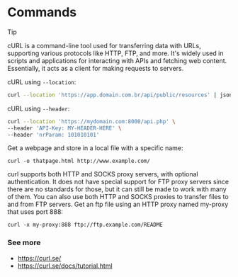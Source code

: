 # Commands
> [!TIP]
> cURL is a command-line tool used for transferring data with URLs, supporting various protocols like HTTP, FTP, and more. It's widely used in scripts and applications for interacting with APIs and fetching web content. Essentially, it acts as a client for making requests to servers. 

cURL using `--location`:
```bash
curl --location 'https://app.domain.com.br/api/public/resources' | json_pp
```

cURL using `--header`:
```zsh
curl --location 'https://mydomain.com:8000/api.php' \
--header 'API-Key: MY-HEADER-HERE' \
--header 'nrParam: 101010101'
```

Get a webpage and store in a local file with a specific name:

```
curl -o thatpage.html http://www.example.com/
```

curl supports both HTTP and SOCKS proxy servers, with optional authentication. It does not have special support for FTP proxy servers since there are no standards for those, but it can still be made to work with many of them. You can also use both HTTP and SOCKS proxies to transfer files to and from FTP servers.
Get an ftp file using an HTTP proxy named my-proxy that uses port 888:

```
curl -x my-proxy:888 ftp://ftp.example.com/README
```


### See more
- https://curl.se/
- https://curl.se/docs/tutorial.html


